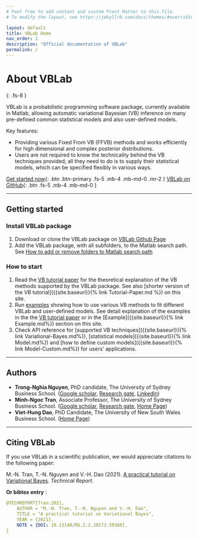 ```yaml
---
# Feel free to add content and custom Front Matter to this file.
# To modify the layout, see https://jekyllrb.com/docs/themes/#overriding-theme-defaults

layout: default
title: VBLab Home
nav_order: 1
description: "Official documentation of VBLab"
permalink: /
---
```


# **About VBLab**
{: .fs-8 }

VBLab is a probabilistic programming software package, currently available in Matlab, allowing automatic variational Bayesian (VB) inference on many pre-defined common statistical models and also user-defined models. 

Key features:
- Providing various Fixed From VB (FFVB) methods and works efficiently for high dimensional and complex posterior distributions. 
- Users are not required to know the technicality behind the VB techniques provided; all they need to do is to supply their statistical models, which can be specified flexibly in various ways.

[Get started now](#getting-started){: .btn .btn-primary .fs-5 .mb-4 .mb-md-0 .mr-2 } [VBLab on GitHub](https://github.com/VBayesLab/VBLab){: .btn .fs-5 .mb-4 .mb-md-0 }

---

## Getting started

### Install VBLab package

1. Download or clone the VBLab package on [VBLab Github Page](https://github.com/VBayesLab/VBLab)
2. Add the VBLab package, with all subfolders, to the Matlab search path. See [How to add or remove folders to Matlab search path](https://au.mathworks.com/help/matlab/matlab_env/add-remove-or-reorder-folders-on-the-search-path.html)

### How to start

1. Read the [VB tutorial paper](https://www.researchgate.net/publication/340006729_A_practical_tutorial_on_Variational_Bayes) for the theoretical explanation of the VB methods supported by the VBLab package. See also [shorter version of the VB tutorial]({{site.baseurl}}{% link Tutorial-Paper.md %}) on this site.
2. Run [examples](https://github.com/VBayesLab/VBLab/tree/main/Example) showing how to use various VB methods to fit different VBLab and user-defined models. See detail explanation of the examples in the the [VB tutorial paper](https://www.researchgate.net/publication/340006729_A_practical_tutorial_on_Variational_Bayes) or in the [Example]({{site.baseurl}}{% link Example.md%}) section on this site.
3. Check API reference for [supported VB techniques]({{site.baseurl}}{% link Variational-Bayes.md%}), [statistical models]({{site.baseurl}}{% link Model.md%}) and [how to define custom models]({{site.baseurl}}{% link Model-Custom.md%}) for users' applications.  

---

## Authors

- **Trong-Nghia Nguyen**, PhD candidate, The University of Sydney Business School. ([Google scholar](https://scholar.google.com.vn/citations?user=4fEGoI8AAAAJ&hl=en), [Research gate](https://www.researchgate.net/profile/Nghia_Nguyen79), [LinkedIn](https://www.linkedin.com/in/nguyen-nghia-458b3097/))
- **Minh-Ngoc Tran**, Associate Professor, The University of Sydney Business School. ([Google scholar](https://scholar.google.com/citations?user=98A6Dq8AAAAJ&hl=en), [Research gate](https://www.researchgate.net/profile/Minh-Ngoc-Tran), [Home Page](https://sites.google.com/site/mntran26/home))
- **Viet-Hung Dao**, PhD Candidate, The University of New South Wales Business School. ([Home Page](https://acems.org.au/our-people/hung-dao))

--- 

## Citing VBLab

If you use VBLab in a scientific publication, we would appreciate citations to the following paper:

M.-N. Tran, T.-N. Nguyen and V.-H. Dao (2021). [A practical tutorial on Variational Bayes](https://www.researchgate.net/publication/340006729_A_practical_tutorial_on_Variational_Bayes). *Technical Report*.

**Or bibtex entry** :
```yaml
@TECHREPORT{Tran:2021,
	AUTHOR = "M.-N. Tran, T.-N. Nguyen and V.-H. Dao",
	TITLE = "A practical tutorial on Variational Bayes",
	YEAR = {2021},
	NOTE = {DOI: 10.13140/RG.2.2.20173.59360},
}
```
